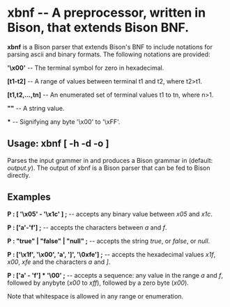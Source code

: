 

# xbnf -- A preprocessor, written in Bison, that extends Bison BNF.

**xbnf** is a Bison parser that extends Bison's BNF to include
notations for parsing ascii and binary formats. The following notations are provided:

__'\x00'__ -- The terminal symbol for zero in hexadecimal.

__[t1-t2]__ -- A range of values between terminal t1 and t2, where t2>t1.

__[t1,t2,...,tn]__ -- An enumerated set of terminal values t1 to tn, where n>1.

__"<string>"__ -- A string value.

__\*__ -- Signifying any byte '\x00' to '\xFF'.


## Usage: xbnf <infile> [ -h -d -o <outfile>]

Parses the input grammer in _<infile>_ and produces a Bison grammar in
_<outfile>_ (default: _output.y_). The output of xbnf is a Bison parser
that can be fed to Bison directly.


## Examples


__P : [ '\x05' - '\x1c' ] ;__ -- accepts any binary value between
  _x05_ and _x1c_.

__P : ['a'-'f'] ;__ -- accepts the characters between _a_ and  _f_.

__P : "true" | "false" | "null" ;__ -- accepts the string _true_, or _false_, or _null_.

__P : ['\x1f', '\x00', 'a', ']', '\0xfe'] ;__ -- accepts the hexadecimal
  values _x1f_, _x00_, _xfe_ and the characters _a_ and _]_.

__P : ['a' - 'f'] * '\00' ;__ -- accepts a sequence: any value in the range
  _a_ and _f_, followed by anybyte (_x00_ to _xff_), followed by a
  zero byte (_x00_).

Note that whitespace is allowed in any range or enumeration.

